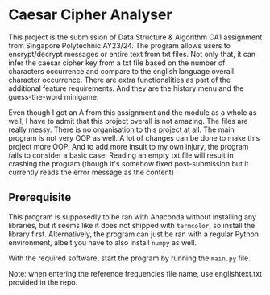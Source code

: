 # Caesar Cipher Analyser

This project is the submission of Data Structure & Algorithm CA1 assignment from Singapore Polytechnic AY23/24. 
The program allows users to encrypt/decrypt messages or entire text from txt files.
Not only that, it can infer the caesar cipher key from a txt file based on the number of characters occurrence and compare to the english language overall character occurrence. 
There are extra functionalities as part of the additional feature requirements. And they are the history menu and the guess-the-word minigame.

Even though I got an A from this assignment and the module as a whole as well, I have to admit that this project overall is not amazing.
The files are really messy. There is no organisation to this project at all. 
The main program is not very OOP as well. A lot of changes can be done to make this project more OOP. 
And to add more insult to my own injury, the program fails to consider a basic case: Reading an empty txt file will result in crashing the program (though it's somehow fixed post-submission but it currently reads the error message as the content)

## Prerequisite

This program is supposedly to be ran with Anaconda without installing any libraries, but it seems like it does not shipped with ```termcolor```, so install the library first. Alternatively, the program can just be ran with a regular Python environment, albeit you have to also install ```numpy``` as well.

With the required software, start the program by running the ```main.py``` file.

Note: when entering the reference frequencies file name, use englishtext.txt provided in the repo.